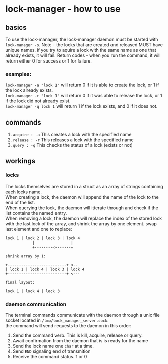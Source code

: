 
# lock-manager - how to use

## basics

To use the lock-manager, the lock-manager daemon must be started with `lock-manager -s`.
Note - the locks that are created and released MUST have unique names. if you try to aquire a lock with the same name as one that already exists, it will fail.
Return codes - when you run the command, it will return either 0 for success or 1 for failure.

### examples:  

`lock-manager -a "lock 1"` will return 0 if it is able to create the lock, or 1 if the lock already exists.  
`lock-manager -r "lock 1"` will return 0 if it was able to release the lock, or 1 if the lock did not already exist.  
`lock-manager -q lock 1` will return 1 if the lock exists, and 0 if it does not.

## commands

1. `acquire : -a` This creates a lock with the specified name
2. `release : -r` This releases a lock with the specified name
3. `query : -q` This checks the status of a lock (exists or not)

## workings

### locks

The locks themselves are stored in a struct as an array of strings containing each locks name.  
When creating a lock, the daemon will append the name of the lock to the end of the list.  
When querying the lock, the daemon will itterate through and check if the list contains the named entry.  
When removing a lock, the daemon will replace the index of the stored lock with the last lock of the array, and shrink the array by one element.
	swap last element and one to replace:

	lock 1 | lock 2 | lock 3 | lock 4
	            |                |
	            +--------<-------+
	
	shrink array by 1:

	+--------------------------+ <--
	| lock 1 | lock 4 | lock 3 | lock 4
	+--------------------------+ <---
	
	final layout:

	lock 1 | lock 4 | lock 3

### daemon communication

The terminal commands communicate with the daemon through a unix file socket located in `/tmp/lock_manager_server.sock`.  
the command will send requests to the daemon in this order:
1. Send the command verb. This is kill, acquire, release or query.
2. Await confirmation from the daemon that is is ready for the name
3. Send the lock name one `char` at a time.
4. Send `END` signaling end of transmition
5. Receive the command status. 1 or 0
